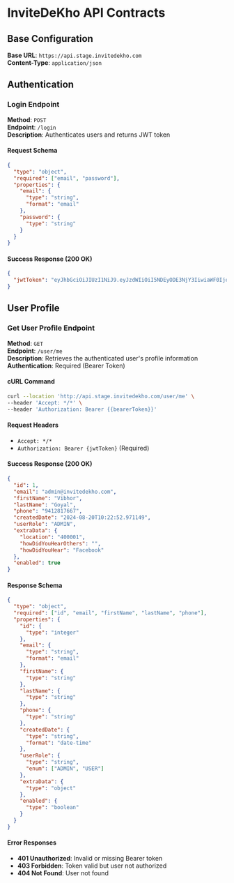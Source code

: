 # InviteDeKho API Contracts

## Base Configuration

**Base URL**: `https://api.stage.invitedekho.com`  
**Content-Type**: `application/json`

## Authentication

### Login Endpoint

**Method**: `POST`  
**Endpoint**: `/login`  
**Description**: Authenticates users and returns JWT token

#### Request Schema

```json
{
  "type": "object",
  "required": ["email", "password"],
  "properties": {
    "email": {
      "type": "string",
      "format": "email"
    },
    "password": {
      "type": "string"
    }
  }
}
```

#### Success Response (200 OK)

```json
{
  "jwtToken": "eyJhbGciOiJIUzI1NiJ9.eyJzdWIiOiI5NDEyODE3NjY3IiwiaWF0IjoxNzQ4NTQ1Njc0LCJleHAiOjE3NDkxNTA0NzR9.LHcp5OGhF1mKjdlss8ErdHzHKsBhc87Bt-KoiXlzbXY"
}
```

## User Profile

### Get User Profile Endpoint

**Method**: `GET`  
**Endpoint**: `/user/me`  
**Description**: Retrieves the authenticated user's profile information  
**Authentication**: Required (Bearer Token)

#### cURL Command

```bash
curl --location 'http://api.stage.invitedekho.com/user/me' \
--header 'Accept: */*' \
--header 'Authorization: Bearer {{bearerToken}}'
```

#### Request Headers

- `Accept: */*`
- `Authorization: Bearer {jwtToken}` (Required)

#### Success Response (200 OK)

```json
{
  "id": 1,
  "email": "admin@invitedekho.com",
  "firstName": "Vibhor",
  "lastName": "Goyal",
  "phone": "9412817667",
  "createdDate": "2024-08-20T10:22:52.971149",
  "userRole": "ADMIN",
  "extraData": {
    "location": "400001",
    "howDidYouHearOthers": "",
    "howDidYouHear": "Facebook"
  },
  "enabled": true
}
```

#### Response Schema

```json
{
  "type": "object",
  "required": ["id", "email", "firstName", "lastName", "phone"],
  "properties": {
    "id": {
      "type": "integer"
    },
    "email": {
      "type": "string",
      "format": "email"
    },
    "firstName": {
      "type": "string"
    },
    "lastName": {
      "type": "string"
    },
    "phone": {
      "type": "string"
    },
    "createdDate": {
      "type": "string",
      "format": "date-time"
    },
    "userRole": {
      "type": "string",
      "enum": ["ADMIN", "USER"]
    },
    "extraData": {
      "type": "object"
    },
    "enabled": {
      "type": "boolean"
    }
  }
}
```

#### Error Responses

- **401 Unauthorized**: Invalid or missing Bearer token
- **403 Forbidden**: Token valid but user not authorized
- **404 Not Found**: User not found
